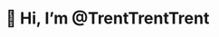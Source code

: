 # 👋 Hi, I’m @TrentTrentTrent


<!---
TrentTrentTrent/TrentTrentTrent is a ✨ special ✨ repository because its `README.md` (this file) appears on your GitHub profile.
You can click the Preview link to take a look at your changes.
--->
